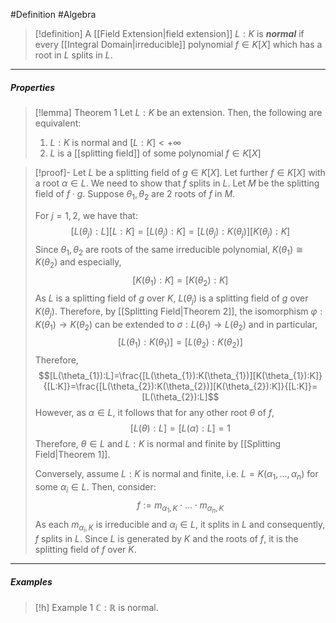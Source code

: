#Definition #Algebra 

> [!definition]
> A [[Field Extension|field extension]] $L:K$ is ***normal*** if every [[Integral Domain|irreducible]] polynomial $f\in K[X]$ which has a root in $L$ splits in $L$.
---
##### Properties
> [!lemma] Theorem 1
> Let $L:K$ be an extension. Then, the following are equivalent:
> 1. $L:K$ is normal and $[L:K]<+\infty$
> 2. $L$ is a [[splitting field]] of some polynomial $f\in K[X]$

> [!proof]-
> Let $L$ be a splitting field of $g\in K[X]$. Let further $f\in K[X]$ with a root $\alpha\in L$. We need to show that $f$ splits in $L$. Let $M$ be the splitting field of $f\cdot g$. Suppose $\theta_{1},\theta_{2}$ are 2 roots of $f$ in $M$.
> 
> For $j=1,2$, we have that: $$[L(\theta_{j}):L][L:K]=[L(\theta_{j}):K]=[L(\theta_{j}):K(\theta_{j})][K(\theta_{j}):K]$$Since $\theta_{1},\theta_{2}$ are roots of the same irreducible polynomial, $K(\theta_{1})\cong K(\theta_{2})$ and especially, $$[K(\theta_{1}):K]=[K(\theta_{2}):K]$$As $L$ is a splitting field of $g$ over $K$, $L(\theta_{j})$ is a splitting field of $g$ over $K(\theta_{j})$. Therefore, by [[Splitting Field|Theorem 2]], the isomorphism $\varphi:K(\theta_{1})\to K(\theta_{2})$ can be extended to $\sigma:L(\theta_{1})\to L(\theta_{2})$ and in particular, $$[L(\theta_{1}):K(\theta_{1})]=[L(\theta_{2}):K(\theta_{2})]$$Therefore, $$[L(\theta_{1}):L]=\frac{[L(\theta_{1}):K(\theta_{1})][K(\theta_{1}):K]}{[L:K]}=\frac{[L(\theta_{2}):K(\theta_{2})][K(\theta_{2}):K]}{[L:K]}=[L(\theta_{2}):L]$$However, as $\alpha\in L$, it follows that for any other root $\theta$ of $f$, $$[L(\theta):L]=[L(\alpha):L]=1$$Therefore, $\theta\in L$ and $L:K$ is normal and finite by [[Splitting Field|Theorem 1]].
> 
> Conversely, assume $L:K$ is normal and finite, i.e. $L=K(\alpha_{1},\dots,\alpha_{n})$ for some $\alpha_{i}\in L$. Then, consider: $$f:=m_{\alpha_{1},K}\cdot \dots \cdot m_{\alpha_{n},K}$$As each $m_{\alpha_{i},K}$ is irreducible and $\alpha_{i}\in L$, it splits in $L$ and consequently, $f$ splits in $L$. Since $L$ is generated by $K$ and the roots of $f$, it is the splitting field of $f$ over $K$.
---
##### Examples
> [!h] Example 1
> $\mathbb{C}:\mathbb{R}$ is normal.
